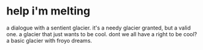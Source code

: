 # help i'm melting

a dialogue with a sentient glacier. it's a needy glacier granted, but a valid one. a glacier that just wants to be cool. dont we all have a right to be cool? a basic glacier with froyo dreams.

